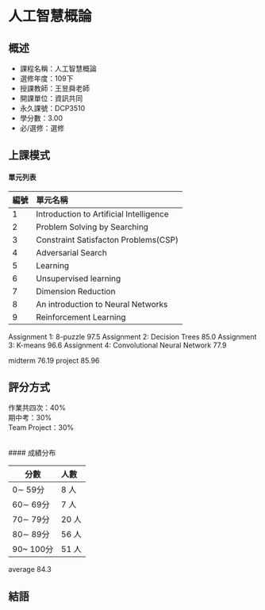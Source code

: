 
# 人工智慧概論
## 概述
- 課程名稱：人工智慧概論
- 選修年度：109下
- 授課教師：王昱舜老師
- 開課單位：資訊共同   
- 永久課號：DCP3510
- 學分數：3.00
- 必/選修：選修




## 上課模式

#### 單元列表

編號 | 單元名稱
--------|:-----
1|Introduction to Artificial Intelligence
2|Problem Solving by Searching
3|Constraint Satisfacton Problems(CSP)
4|Adversarial Search
5|Learning
6|Unsupervised learning
7|Dimension Reduction 
8|An introduction to Neural Networks
9|Reinforcement Learning


Assignment 1: 8-puzzle 97.5
Assignment 2: Decision Trees 85.0
Assignment 3: K-means 96.6
Assignment 4: Convolutional Neural Network 77.9

midterm  76.19
project 85.96


## 評分方式
作業共四次：40%<br/>
期中考：30%<br/>
Team Project：30%<br/>

<br/>
#### 成績分布

   分數 | 人數
--------|:-----
0∼ 59分| 8 人
60∼ 69分| 7 人
70∼ 79分| 20 人
80∼ 89分| 56 人
90~ 100分| 51 人

average 84.3


## 結語

